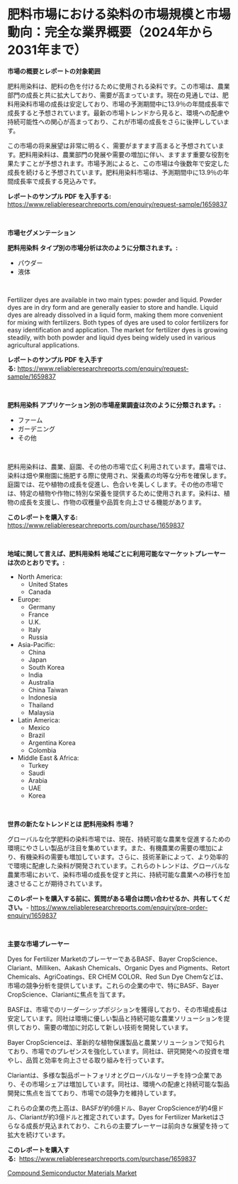 <p><h1>肥料市場における染料の市場規模と市場動向：完全な業界概要（2024年から2031年まで）</h1></p><p><strong>市場の概要とレポートの対象範囲</strong></p>
<p><p>肥料用染料は、肥料の色を付けるために使用される染料です。この市場は、農業部門の成長と共に拡大しており、需要が高まっています。現在の見通しでは、肥料用染料市場の成長は安定しており、市場の予測期間中に13.9％の年間成長率で成長すると予想されています。最新の市場トレンドから見ると、環境への配慮や持続可能性への関心が高まっており、これが市場の成長をさらに後押ししています。</p><p>この市場の将来展望は非常に明るく、需要がますます高まると予想されています。肥料用染料は、農業部門の発展や需要の増加に伴い、ますます重要な役割を果たすことが予想されます。市場予測によると、この市場は今後数年で安定した成長を続けると予想されています。肥料用染料市場は、予測期間中に13.9％の年間成長率で成長する見込みです。</p></p>
<p><strong>レポートのサンプル PDF を入手する:</strong> <a href="https://www.reliableresearchreports.com/enquiry/request-sample/1659837">https://www.reliableresearchreports.com/enquiry/request-sample/1659837</a></p>
<p>&nbsp;</p>
<p><strong>市場セグメンテーション</strong></p>
<p><strong>肥料用染料 タイプ別の市場分析は次のように分類されます。:</strong></p>
<p><ul><li>パウダー</li><li>液体</li></ul></p>
<p>&nbsp;</p>
<p><p>Fertilizer dyes are available in two main types: powder and liquid. Powder dyes are in dry form and are generally easier to store and handle. Liquid dyes are already dissolved in a liquid form, making them more convenient for mixing with fertilizers. Both types of dyes are used to color fertilizers for easy identification and application. The market for fertilizer dyes is growing steadily, with both powder and liquid dyes being widely used in various agricultural applications.</p></p>
<p><strong>レポートのサンプル PDF を入手する:</strong>&nbsp;<a href="https://www.reliableresearchreports.com/enquiry/request-sample/1659837">https://www.reliableresearchreports.com/enquiry/request-sample/1659837</a></p>
<p>&nbsp;</p>
<p><strong> 肥料用染料 アプリケーション別の市場産業調査は次のように分類されます。:</strong></p>
<p><ul><li>ファーム</li><li>ガーデニング</li><li>その他</li></ul></p>
<p>&nbsp;</p>
<p><p>肥料用染料は、農業、庭園、その他の市場で広く利用されています。農場では、染料は畑や果樹園に施肥する際に使用され、栄養素の均等な分布を確保します。庭園では、花や植物の成長を促進し、色合いを美しくします。その他の市場では、特定の植物や作物に特別な栄養を提供するために使用されます。染料は、植物の成長を支援し、作物の収穫量や品質を向上させる機能があります。</p></p>
<p><strong>このレポートを購入する:</strong>&nbsp; <a href="https://www.reliableresearchreports.com/purchase/1659837">https://www.reliableresearchreports.com/purchase/1659837</a></p>
<p>&nbsp;</p>
<p><strong>地域に関して言えば、肥料用染料 地域ごとに利用可能なマーケットプレーヤーは次のとおりです。:</strong></p>
<p><ul>
    <li>
        North America:
        <ul>
            <li>United States</li>
            <li>Canada</li>
        </ul>
    </li>
    <li>
        Europe:
        <ul>
            <li>Germany</li>
            <li>France</li>
            <li>U.K.</li>
            <li>Italy</li>
            <li>Russia</li>
        </ul>
    </li>
    <li>
        Asia-Pacific:
        <ul>
            <li>China</li>
            <li>Japan</li>
            <li>South Korea</li>
            <li>India</li>
            <li>Australia</li>
            <li>China Taiwan</li>
            <li>Indonesia</li>
            <li>Thailand</li>
            <li>Malaysia</li>
        </ul>
    </li>
    <li>
        Latin America:
        <ul>
            <li>Mexico</li>
            <li>Brazil</li>
            <li>Argentina Korea</li>
            <li>Colombia</li>
        </ul>
    </li>
    <li>
        Middle East & Africa:
        <ul>
            <li>Turkey</li>
            <li>Saudi</li>
            <li>Arabia</li>
            <li>UAE</li>
            <li>Korea</li>
        </ul>
    </li>
    </ul></p>
<p>&nbsp;</p>
<p><strong>世界の新たなトレンドとは 肥料用染料 市場？</strong></p>
<p><p>グローバルな化学肥料の染料市場では、現在、持続可能な農業を促進するための環境にやさしい製品が注目を集めています。また、有機農業の需要の増加により、有機染料の需要も増加しています。さらに、技術革新によって、より効率的で環境に配慮した染料が開発されています。これらのトレンドは、グローバルな農業市場において、染料市場の成長を促すと共に、持続可能な農業への移行を加速させることが期待されています。</p></p>
<p><strong>このレポートを購入する前に、質問がある場合は問い合わせるか、共有してください。</strong>- <a href="https://www.reliableresearchreports.com/enquiry/pre-order-enquiry/1659837">https://www.reliableresearchreports.com/enquiry/pre-order-enquiry/1659837</a></p>
<p>&nbsp;</p>
<p><strong>主要な市場プレーヤー</strong></p>
<p><p>Dyes for Fertilizer MarketのプレーヤーであるBASF、Bayer CropScience、Clariant、Milliken、Aakash Chemicals、Organic Dyes and Pigments、Retort Chemicals、AgriCoatings、ER CHEM COLOR、Red Sun Dye Chemなどは、市場の競争分析を提供しています。これらの企業の中で、特にBASF、Bayer CropScience、Clariantに焦点を当てます。</p><p>BASFは、市場でのリーダーシップポジションを獲得しており、その市場成長は安定しています。同社は環境に優しい製品と持続可能な農業ソリューションを提供しており、需要の増加に対応して新しい技術を開発しています。</p><p>Bayer CropScienceは、革新的な植物保護製品と農業ソリューションで知られており、市場でのプレゼンスを強化しています。同社は、研究開発への投資を増やし、品質と効率を向上させる取り組みを行っています。</p><p>Clariantは、多様な製品ポートフォリオとグローバルなリーチを持つ企業であり、その市場シェアは増加しています。同社は、環境への配慮と持続可能な製品開発に焦点を当てており、市場での競争力を維持しています。</p><p>これらの企業の売上高は、BASFが約6億ドル、Bayer CropScienceが約4億ドル、Clariantが約3億ドルと推定されています。Dyes for Fertilizer Marketはさらなる成長が見込まれており、これらの主要プレーヤーは前向きな展望を持って拡大を続けています。</p></p>
<p><strong>このレポートを購入する:</strong>&nbsp;&nbsp;<a href="https://www.reliableresearchreports.com/purchase/1659837">https://www.reliableresearchreports.com/purchase/1659837</a></p>
<p><p><a href="https://full-wildebeest-80b.notion.site/Compound-Semiconductor-Materials-Market-Research-Report-Provides-thorough-Industry-Overview-which-o-d708283df250469e8aa16a00c27b88ce">Compound Semiconductor Materials Market</a></p></p>
